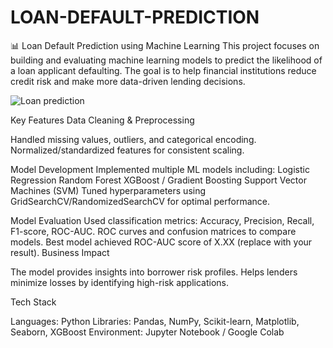 # LOAN-DEFAULT-PREDICTION
📊 Loan Default Prediction using Machine Learning  This project focuses on building and evaluating machine learning models to predict the likelihood of a loan applicant defaulting. The goal is to help financial institutions reduce credit risk and make more data-driven lending decisions.

![Loan prediction](https://github.com/user-attachments/assets/4d54b532-2e09-4237-ac07-a27a397fa0c5)



Key Features
Data Cleaning & Preprocessing

Handled missing values, outliers, and categorical encoding.
Normalized/standardized features for consistent scaling.


Model Development
Implemented multiple ML models including:
Logistic Regression
Random Forest
XGBoost / Gradient Boosting
Support Vector Machines (SVM)
Tuned hyperparameters using GridSearchCV/RandomizedSearchCV for optimal performance.

Model Evaluation
Used classification metrics: Accuracy, Precision, Recall, F1-score, ROC-AUC.
ROC curves and confusion matrices to compare models.
Best model achieved ROC-AUC score of X.XX (replace with your result).
Business Impact

The model provides insights into borrower risk profiles.
Helps lenders minimize losses by identifying high-risk applications.

 Tech Stack

Languages: Python
Libraries: Pandas, NumPy, Scikit-learn, Matplotlib, Seaborn, XGBoost
Environment: Jupyter Notebook / Google Colab
